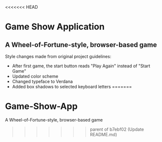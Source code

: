 <<<<<<< HEAD
# Game Show Application
## A Wheel-of-Fortune-style, browser-based game

Style changes made from original project guidelines:
- After first game, the start button reads "Play Again" instead of "Start Game"
- Updated color scheme
- Changed typeface to Verdana
- Added box shadows to selected keyboard letters
=======
# Game-Show-App
 A Wheel-of-Fortune-style, browser-based game
>>>>>>> parent of b7ebf02 (Update README.md)
